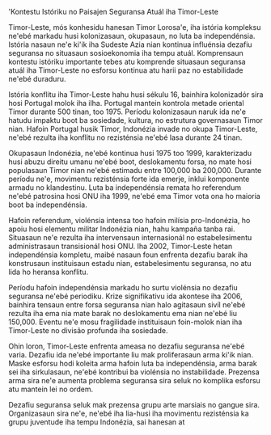 'Kontestu Istóriku no Paisajen Seguransa Atuál iha Timor-Leste

Timor-Leste, mós konhesidu hanesan Timor Lorosa'e, iha istória kompleksu ne'ebé markadu husi kolonizasaun, okupasaun, no luta ba independénsia. Istória nasaun ne'e ki'ik iha Sudeste Azia nian kontinua influénsia dezafiu seguransa no situasaun sosioekonomia iha tempu atuál. Komprensaun kontestu istóriku importante tebes atu komprende situasaun seguransa atuál iha Timor-Leste no esforsu kontinua atu harii paz no estabilidade ne'ebé duraduru.

Istória konflitu iha Timor-Leste hahu husi sékulu 16, bainhira kolonizadór sira hosi Portugal molok iha ilha. Portugal mantein kontrola metade oriental Timor durante 500 tinan, too 1975. Períodu kolonizasaun naruk ida ne'e hatudu impaktu boot ba sosiedade, kultura, no estrutura governasaun Timor nian. Hafoin Portugal husik Timor, Indonézia invade no okupa Timor-Leste, ne'ebé rezulta iha konflitu no rezisténsia ne'ebé lasa durante 24 tinan.

Okupasaun Indonézia, ne'ebé kontinua husi 1975 too 1999, karakterizadu husi abuzu direitu umanu ne'ebé boot, deslokamentu forsa, no mate hosi populasaun Timor nian ne'ebé estimadu entre 100,000 ba 200,000. Durante períodu ne'e, movimentu rezisténsia forte ida emerje, inklui komponente armadu no klandestinu. Luta ba independénsia remata ho referendum ne'ebé patrosina hosi ONU iha 1999, ne'ebé ema Timor vota ona ho maioria boot ba independénsia.

Hafoin referendum, violénsia intensa too hafoin milísia pro-Indonézia, ho apoiu hosi elementu militar Indonézia nian, hahu kampaña tanba rai. Situasaun ne'e rezulta iha intervensaun internasionál no estabelesimentu administrasaun transisionál hosi ONU. Iha 2002, Timor-Leste hetan independénsia kompletu, maibé nasaun foun enfrenta dezafiu barak iha konstrusaun instituisaun estadu nian, estabelesimentu seguransa, no atu lida ho heransa konflitu.

Períodu hafoin independénsia markadu ho surtu violénsia no dezafiu seguransa ne'ebé periodiku. Krize signifikativu ida akontese iha 2006, bainhira tensaun entre forsa seguransa nian halo agitasaun sivíl ne'ebé rezulta iha ema nia mate barak no deslokamentu ema nian ne'ebé liu 150,000. Eventu ne'e mosu fragilidade instituisaun foin-molok nian iha Timor-Leste no divisão profunda iha sosiedade.

Ohin loron, Timor-Leste enfrenta ameasa no dezafiu seguransa ne'ebé varia. Dezafiu ida ne'ebé importante liu mak proliferasaun arma ki'ik nian. Maske esforsu hodi koleita arma hafoin luta ba independénsia, arma barak sei iha sirkulasaun, ne'ebé kontribui ba violénsia no instabilidade. Prezensa arma sira ne'e aumenta problema seguransa sira seluk no komplika esforsu atu mantein lei no ordem.

Dezafiu seguransa seluk mak prezensa grupu arte marsiais no gangue sira. Organizasaun sira ne'e, ne'ebé iha lia-husi iha movimentu rezisténsia ka grupu juventude iha tempu Indonézia, sai hanesan at